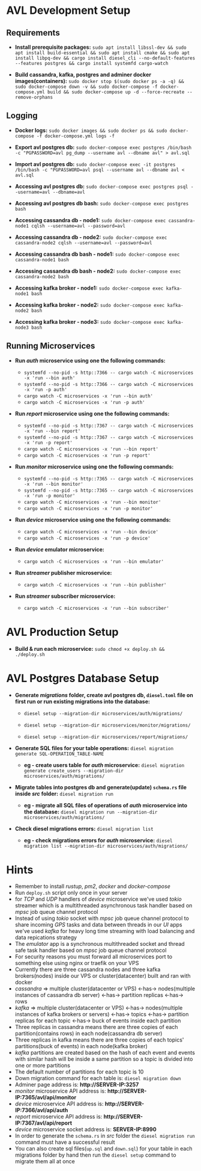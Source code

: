 # AVL Development Setup

## Requirements

* **Install prerequisite packages:** ```sudo apt install libssl-dev && sudo apt install build-essential && sudo apt install cmake && sudo apt install libpq-dev && cargo install diesel_cli --no-default-features --features postgres && cargo install systemfd cargo-watch```

* **Build cassandra, kafka, postgres and adminer docker images(containers):** ```sudo docker stop $(sudo docker ps -a -q) && sudo docker-compose down -v && sudo docker-compose -f docker-compose.yml build && sudo docker-compose up -d --force-recreate --remove-orphans```

## Logging

* **Docker logs:** ```sudo docker images && sudo docker ps && sudo docker-compose -f docker-compose.yml logs -f```

* **Export avl postgres db:** ```sudo docker-compose exec postgres /bin/bash -c "PGPASSWORD=avl pg_dump --username avl --dbname avl" > avl.sql```

* **Import avl postgres db:** ```sudo docker-compose exec -it postgres /bin/bash -c "PGPASSWORD=avl psql --username avl --dbname avl < avl.sql```

* **Accessing avl postgres db:** ```sudo docker-compose exec postgres psql --username=avl --dbname=avl```

* **Accessing avl postgres db bash:** ```sudo docker-compose exec postgres bash```

* **Accessing cassandra db - node1:** ```sudo docker-compose exec cassandra-node1 cqlsh --username=avl --password=avl```

* **Accessing cassandra db - node2:** ```sudo docker-compose exec cassandra-node2 cqlsh --username=avl --password=avl```

* **Accessing cassandra db bash - node1:** ```sudo docker-compose exec cassandra-node1 bash```

* **Accessing cassandra db bash - node2:** ```sudo docker-compose exec cassandra-node2 bash```

* **Accessing kafka broker - node1:** ```sudo docker-compose exec kafka-node1 bash```

* **Accessing kafka broker - node2:** ```sudo docker-compose exec kafka-node2 bash```

* **Accessing kafka broker - node3:** ```sudo docker-compose exec kafka-node3 bash```

## Running Microservices

* **Run _auth_ microservice using one the following commands:** 
    * ```systemfd --no-pid -s http::7366 -- cargo watch -C microservices -x 'run --bin auth'```
    * ```systemfd --no-pid -s http::7366 -- cargo watch -C microservices -x 'run -p auth'```
    * ```cargo watch -C microservices -x 'run --bin auth'```
    * ```cargo watch -C microservices -x 'run -p auth'``` 

* **Run _report_ microservice using one the following commands:** 
    * ```systemfd --no-pid -s http::7367 -- cargo watch -C microservices -x 'run --bin report'```
    * ```systemfd --no-pid -s http::7367 -- cargo watch -C microservices -x 'run -p report'```
    * ```cargo watch -C microservices -x 'run --bin report'```
    * ```cargo watch -C microservices -x 'run -p report'```

* **Run _monitor_ microservice using one the following commands:** 
    * ```systemfd --no-pid -s http::7365 -- cargo watch -C microservices -x 'run --bin monitor'```
    * ```systemfd --no-pid -s http::7365 -- cargo watch -C microservices -x 'run -p monitor'```
    * ```cargo watch -C microservices -x 'run --bin monitor'```
    * ```cargo watch -C microservices -x 'run -p monitor'```

* **Run _device_ microservice using one the following commands:** 
    * ```cargo watch -C microservices -x 'run --bin device'```
    * ```cargo watch -C microservices -x 'run -p device'```

* **Run _device_ emulator microservice:**
    * ```cargo watch -C microservices -x 'run --bin emulator'```

* **Run _streamer_ publisher microservice:**
    * ```cargo watch -C microservices -x 'run --bin publisher'```

* **Run _streamer_ subscriber microservice:**
    * ```cargo watch -C microservices -x 'run --bin subscriber'```

# AVL Production Setup

* **Build & run each microservice:** ```sudo chmod +x deploy.sh && ./deploy.sh```

# AVL Postgres Database Setup

* **Generate _migrations_ folder, create avl postgres db, `diesel.toml` file on first run or run existing migrations into the database:** 

    * ```diesel setup --migration-dir microservices/auth/migrations/```

    * ```diesel setup --migration-dir microservices/monitor/migrations/```

    * ```diesel setup --migration-dir microservices/report/migrations/```

* **Generate SQL files for your table operations:** ```diesel migration generate SQL-OPERATION_TABLE-NAME```

    * **eg - create users table for _auth_ microservice:** ```diesel migration generate create_users --migration-dir microservices/auth/migrations/```

* **Migrate tables into postgres db and generate(update) `schema.rs` file inside _src_ folder:** ```diesel migration run```

    * **eg - migrate all SQL files of operations of _auth_ microservice into the database:** ```diesel migration run --migration-dir microservices/auth/migrations/```

* **Check diesel migrations errors:** ```diesel migration list```

    * **eg - check migrations errors for _auth_ microservice:** ```diesel migration list --migration-dir microservices/auth/migrations/```

# Hints

* Remember to install _rustup_, _pm2_, _docker_ and _docker-compose_
* Run `deploy.sh` script only once in your server
* for _TCP_ and _UDP_ handlers of _device_ microservice we've used _tokio_ streamer which is a multithreaded asynchronous task handler based on _mpsc_ job queue channel protocol
* Instead of using _tokio_ socket with _mpsc_ job queue channel protocol to share incoming _GPS_ tasks and data between threads in our _UI_ apps we've used _kafka_ for heavy long time streaming with load balancing and data repications strategy
* The _emulator_ app is a synchronous multithreaded socket and thread safe task handler based on _mpsc_ job queue channel protocol
* For security reasons you must forward all microservices port to something else using nginx or traefik on your VPS
* Currently there are three cassandra nodes and three kafka brokers(nodes) inside our VPS or cluster(datacenter) built and ran with docker
* _cassandra_ => multiple cluster(datacenter or VPS) <-has-> nodes(multiple instances of cassandra db server) <-has-> partition replicas <-has-> rows
* _kafka_ => multiple cluster(datacenter or VPS) <-has-> nodes(multiple instances of kafka brokers or servers) <-has-> topics <-has-> partition replicas for each topic <-has-> buck of events inside each partition 
* Three replicas in cassandra means there are three copies of each partition(contains rows) in each node(cassandra db server)
* Three replicas in kafka means there are three copies of each topics' partitions(buck of events) in each node(kafka broker)
* _kafka_ partitions are created based on the hash of each event and events with similar hash will be inside a same partition so a topic is divided into one or more partitions
* The default number of partitions for each topic is 10
* Down migration command for each table is: ```diesel migration down```
* Adminer page address is: **http://SERVER-IP:3257**
* _monitor_ microservice API address is: **http://SERVER-IP:7365/avl/api/monitor**
* _device_ microservice API address is: **http://SERVER-IP:7366/avl/api/auth**
* _report_ microservice API address is: **http://SERVER-IP:7367/avl/api/report**
* _device_ microservice socket address is: **SERVER-IP:8990**
* In order to generate the `schema.rs` in _src_ folder the ```diesel migration run``` command must have a successful result
* You can also create sql files(`up.sql` and `down.sql`) for your table in each migrations folder by hand then run the ```diesel setup``` command to migrate them all at once
